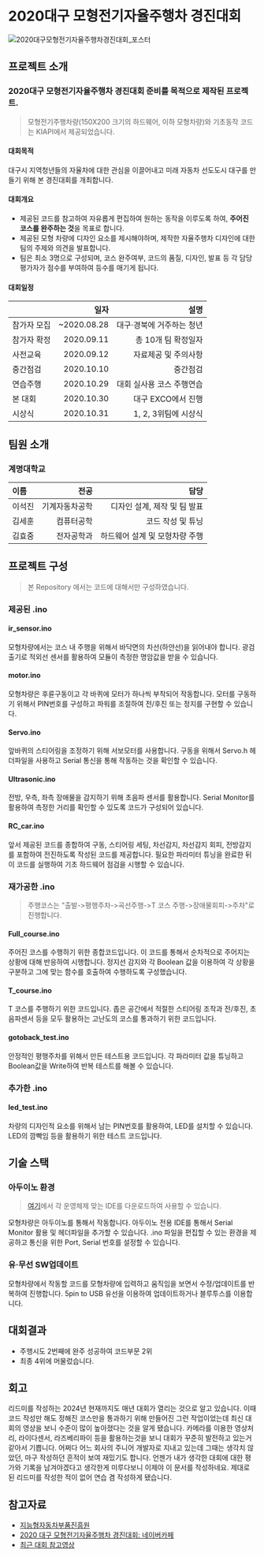 # 2020대구 모형전기자율주행차 경진대회
![2020대구모형전기자율주행차경진대회_포스터](https://github.com/O22me/autonomouscarindaegu/assets/48616444/f25fb2af-d429-48f6-b3ec-5d2a3a1aa7bb)

## 프로젝트 소개
### 2020대구 모형전기자율주행차 경진대회 준비를 목적으로 제작된 프로젝트.
> 모형전기주행차량(150X200 크기의 하드웨어, 이하 모형차량)와 기초동작 코드는 KIAPI에서 제공되었습니다.

#### 대회목적
대구시 지역청년들의 자율차에 대한 관심을 이끌어내고 미래 자동차 선도도시 대구를 만들기 위해 본 경진대회를 개최합니다.
#### 대회개요
* 제공된 코드를 참고하여 자유롭게 편집하여 원하는 동작을 이루도록 하여, **주어진 코스를 완주하는 것**을 목표로 합니다.
* 제공된 모형 차량에 디자인 요소를 제시해야하며, 제작한 자율주행차 디자인에 대한 팀의 주제와 의견을 발표합니다.
* 팀은 최소 3명으로 구성되며, 코스 완주여부, 코드의 품질, 디자인, 발표 등 각 담당 평가자가 점수를 부여하여 등수를 매기게 됩니다.
#### 대회일정
||일자|설명|
|:---|---:|---:|
|참가자 모집|~2020.08.28|대구·경북에 거주하는 청년|
|참가자 확정|2020.09.11|총 10개 팀 확정일자|
|사전교육|2020.09.12|자료제공 및 주의사항|
|중간점검|2020.10.10|중간점검|
|연습주행|2020.10.29|대회 실사용 코스 주행연습|
|본 대회|2020.10.30|대구 EXCO에서 진행|
|시상식|2020.10.31|1, 2, 3위팀에 시상식|
## 팀원 소개
### 계명대학교
|이름|전공|담당|
|:---|---:|---:|
|이석진|기계자동차공학|디자인 설계, 제작 및 팀 발표|
|김세훈|컴퓨터공학|코드 작성 및 튜닝|
|김효중|전자공학과|하드웨어 설계 및 모형차량 주행|
## 프로젝트 구성
> 본 Repository 에서는 코드에 대해서만 구성하였습니다.
### 제공된 .ino
#### ir_sensor.ino
모형차량에서는 코스 내 주행을 위해서 바닥면의 차선(하얀선)을 읽어내야 합니다. 광검출기로 적외선 센서를 활용하여 모듈이 측정한 명암값을 받을 수 있습니다.
#### motor.ino
모형차량은 후륜구동이고 각 바퀴에 모터가 하나씩 부착되어 작동합니다. 모터를 구동하기 위해서 PIN번호를 구성하고 파워를 조절하여 전/후진 또는 정지를 구현할 수 있습니다.
#### Servo.ino
앞바퀴의 스티어링을 조정하기 위해 서보모터를 사용합니다. 구동을 위해서 Servo.h 헤더파일을 사용하고 Serial 통신을 통해 작동하는 것을 확인할 수 있습니다.
#### Ultrasonic.ino
전방, 우측, 좌측 장애물을 감지하기 위해 초음파 센서를 활용합니다. Serial Monitor를 활용하여 측정한 거리를 확인할 수 있도록 코드가 구성되어 있습니다.
#### RC_car.ino
앞서 제공된 코드를 종합하여 구동, 스티어링 세팅, 차선감지, 차선감지 회피, 전방감지를 포함하여 전진하도록 작성된 코드를 제공합니다. 필요한 파라미터 튜닝을 완료한 뒤 이 코드를 실행하여 기초 하드웨어 점검을 시행할 수 있습니다.
### 재가공한 .ino
> 주행코스는 "출발->평행주차->곡선주행->T 코스 주행->장애물회피->주차"로 진행합니다.
#### Full_course.ino
주어진 코스를 수행하기 위한 종합코드입니다. 이 코드를 통해서 순차적으로 주어지는 상황에 대해 반응하여 시행합니다. 
정지선 감지와 각 Boolean 값을 이용하여 각 상황을 구분하고 그에 맞는 함수를 호출하여 수행하도록 구성했습니다.
#### T_course.ino
T 코스를 주행하기 위한 코드입니다. 좁은 공간에서 적절한 스티어링 조작과 전/후진, 초음파센서 등을 모두 활용하는 고난도의 코스를 통과하기 위한 코드입니다. 
#### gotoback_test.ino
안정적인 평행주차를 위해서 만든 테스트용 코드입니다. 각 파라미터 값을 튜닝하고 Boolean값을 Write하여 반복 테스트를 해볼 수 있습니다.
### 추가한 .ino
#### led_test.ino
차량의 디자인적 요소를 위해서 남는 PIN번호를 활용하여, LED를 설치할 수 있습니다. LED의 깜빡임 등을 활용하기 위한 테스트 코드입니다. 
## 기술 스택
### 아두이노 환경
> [여기](https://www.arduino.cc/en/software)에서 각 운영체제 맞는 IDE를 다운로드하여 사용할 수 있습니다.

모형차량은 아두이노를 통해서 작동합니다. 아두이노 전용 IDE를 통해서 Serial Monitor 활용 및 헤더파일을 추가할 수 있습니다. 
.ino 파일을 편집할 수 있는 환경을 제공하고 통신을 위한 Port, Serial 번호를 설정할 수 있습니다.
### 유·무선 SW업데이트
모형차량에서 작동할 코드를 모형차량에 입력하고 움직임을 보면서 수정/업데이트를 반복하여 진행합니다. 5pin to USB 유선을 이용하여 업데이트하거나 블루투스를 이용합니다. 
## 대회결과
* 주행시도 2번째에 완주 성공하여 코드부문 2위
* 최종 4위에 머물렀습니다.
## 회고
리드미를 작성하는 2024년 현재까지도 매년 대회가 열리는 것으로 알고 있습니다. 이때 코드 작성만 해도 정해진 코스만을 통과하기 위해 만들어진 그런 작업이었는데 최신 대회의 영상을 보니 수준이 많이 높아졌다는 것을 알게 됐습니다.
카메라를 이용한 영상처리, 라이다센서, 라즈베리파이 등을 활용하는것을 보니 대회가 꾸준히 발전하고 있는거 같아서 기쁩니다. 어쩌다 어느 회사의 주니어 개발자로 지내고 있는데 그때는 생각치 않았던, 마구 작성하던 흔적이 보여 재밌기도 합니다. 언젠가 내가 생각한 대회에 대한 평가와 기록을 남겨야겠다고 생각한게 미루다보니 이제야 이 문서를 작성하네요. 제대로 된 리드미를 작성한 적이 없어 연습 겸 작성하게 됐습니다. 
## 참고자료
* [지능형자동차부품진흥원](http://www.kiapi.or.kr/index.html)
* [2020 대구 모형전기자율주행차 경진대회: 네이버카페](https://cafe.naver.com/autonomouscarindaegu)
* [최근 대회 참고영상](https://www.youtube.com/watch?v=e8Y6xgQtQc0&ab_channel=%EB%B0%95%ED%9D%AC%EC%8A%B9)
